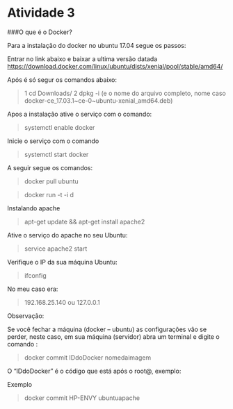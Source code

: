 # Atividade 3

###O que é o Docker?

Para a instalação do docker no ubuntu 17.04 segue os passos:

Entrar no link abaixo e baixar a ultima versão datada
https://download.docker.com/linux/ubuntu/dists/xenial/pool/stable/amd64/

Após é só segur os comandos abaixo:

> 1 cd Downloads/
> 2 dpkg -i (e o nome do arquivo completo, nome caso docker-ce_17.03.1~ce-0~ubuntu-xenial_amd64.deb)


Apos a instalação ative o serviço com o comando:

> systemctl enable docker

Inicie o serviço com o comando 

> systemctl start docker

A seguir segue os comandos:

> docker pull ubuntu

> docker run -t -i d

Instalando apache 
> apt-get update && apt-get install apache2 

Ative o serviço do apache no seu Ubuntu:

> service apache2 start

Verifique o IP da sua máquina Ubuntu:

> ifconfig

No meu caso era: 

> 192.168.25.140 ou 127.0.0.1

Observação:

Se você fechar a máquina (docker – ubuntu) as configurações vão se perder, neste caso, em sua máquina (servidor) abra um terminal e digite o comando :

> docker commit IDdoDocker nomedaimagem

O “IDdoDocker” é o código que está após o root@, exemplo:

Exemplo

> docker commit HP-ENVY  ubuntuapache
